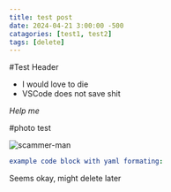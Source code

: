 ```yaml
---
title: test post
date: 2024-04-21 3:00:00 -500
catagories: [test1, test2]
tags: [delete]
---
```

#Test Header

- I would love to die 
- VSCode does not save shit

_Help me_

#photo test

![scammer-man](https://external-content.duckduckgo.com/iu/?u=http%3A%2F%2Fwww.dumpaday.com%2Fwp-content%2Fuploads%2F2017%2F01%2Frandom-pictures-109.jpg&f=1&nofb=1&ipt=8b2193948e77d11edacdcb4763dddb35f8d7618142df4de1e4b90aa8f2312eda&ipo=images)

```yml
example code block with yaml formating:
```

Seems okay, might delete later